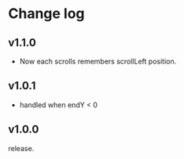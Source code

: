 # Change log

## v1.1.0

* Now each scrolls remembers scrollLeft position.

## v1.0.1

* handled when endY < 0

## v1.0.0

release.
